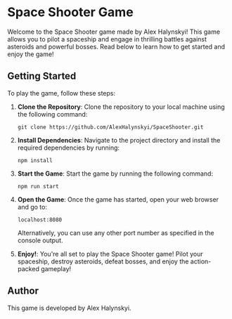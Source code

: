 # Space Shooter Game

Welcome to the Space Shooter game made by Alex Halynskyi! This game allows you to pilot a spaceship and engage in thrilling battles against asteroids and powerful bosses. Read below to learn how to get started and enjoy the game!

## Getting Started

To play the game, follow these steps:

1. **Clone the Repository**: Clone the repository to your local machine using the following command:

    ```
    git clone https://github.com/AlexHalynskyi/SpaceShooter.git
    ```

2. **Install Dependencies**: Navigate to the project directory and install the required dependencies by running:

    ```
    npm install
    ```

3. **Start the Game**: Start the game by running the following command:

    ```
    npm run start
    ```

4. **Open the Game**: Once the game has started, open your web browser and go to:

    ```
    localhost:8080
    ```

    Alternatively, you can use any other port number as specified in the console output.

5. **Enjoy!**: You're all set to play the Space Shooter game! Pilot your spaceship, destroy asteroids, defeat bosses, and enjoy the action-packed gameplay!

## Author

This game is developed by Alex Halynskyi.